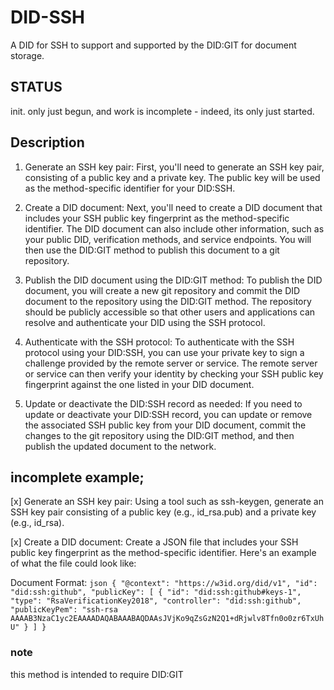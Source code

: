 # DID-SSH
A DID for SSH to support and supported by the DID:GIT for document storage.

## STATUS
init.  only just begun, and work is incomplete - indeed, its only just started.

## Description

1. Generate an SSH key pair: First, you'll need to generate an SSH key pair, consisting of a public key and a private key. The public key will be used as the method-specific identifier for your DID:SSH.

2. Create a DID document: Next, you'll need to create a DID document that includes your SSH public key fingerprint as the method-specific identifier. The DID document can also include other information, such as your public DID, verification methods, and service endpoints. You will then use the DID:GIT method to publish this document to a git repository.

3. Publish the DID document using the DID:GIT method: To publish the DID document, you will create a new git repository and commit the DID document to the repository using the DID:GIT method. The repository should be publicly accessible so that other users and applications can resolve and authenticate your DID using the SSH protocol.

4. Authenticate with the SSH protocol: To authenticate with the SSH protocol using your DID:SSH, you can use your private key to sign a challenge provided by the remote server or service. The remote server or service can then verify your identity by checking your SSH public key fingerprint against the one listed in your DID document.

5. Update or deactivate the DID:SSH record as needed: If you need to update or deactivate your DID:SSH record, you can update or remove the associated SSH public key from your DID document, commit the changes to the git repository using the DID:GIT method, and then publish the updated document to the network.


## incomplete example;

[x] Generate an SSH key pair: Using a tool such as ssh-keygen, generate an SSH key pair consisting of a public key (e.g., id_rsa.pub) and a private key (e.g., id_rsa).

[x] Create a DID document: Create a JSON file that includes your SSH public key fingerprint as the method-specific identifier. Here's an example of what the file could look like:

Document Format:
``json
{
  "@context": "https://w3id.org/did/v1",
  "id": "did:ssh:github",
  "publicKey": [
    {
      "id": "did:ssh:github#keys-1",
      "type": "RsaVerificationKey2018",
      "controller": "did:ssh:github",
      "publicKeyPem": "ssh-rsa AAAAB3NzaC1yc2EAAAADAQABAAABAQDAAsJVjKo9qZsGzN2Q1+dRjwlv8Tfn0o0zr6TxUhU"
    }
  ]
}
``

### note
this method is intended to require DID:GIT
